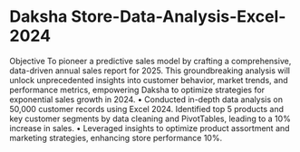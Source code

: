 # Daksha Store-Data-Analysis-Excel-2024
Objective
To pioneer a predictive sales model by crafting a comprehensive, data-driven annual sales report for 2025. This groundbreaking analysis will unlock unprecedented insights into customer behavior, market trends, and performance metrics, empowering Daksha to optimize strategies for exponential sales growth in 2024.
•	Conducted in-depth data analysis on 50,000 customer records using Excel 2024. Identified top 5 products and key customer segments by data cleaning and PivotTables, leading to a 10% increase in sales.
•	Leveraged insights to optimize product assortment and marketing strategies, enhancing store performance 10%.
